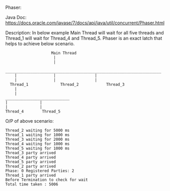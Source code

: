 Phaser:

Java Doc: https://docs.oracle.com/javase/7/docs/api/java/util/concurrent/Phaser.html

Description:
	In below example Main Thread will wait for all five threads and Thread_1 will wait for Thread_4 and Thread_5. Phaser is an exact latch that helps to achieve below scenario.
	
						Main Thread
						 |
						 |
		____________________________________________________________________
		|				 |				   |
		|				 |				   |
	  Thread_1		  		Thread_2		   	Thread_3
	    |
	    |
  	____________________________
  	|			   |
  	|			   |
	Thread_4		Thread_5

O/P of above scenario:

	Thread_2 waiting for 5000 ms
	Thread_1 waiting for 1000 ms
	Thread_3 waiting for 2000 ms
	Thread_4 waiting for 1000 ms
	Thread_5 waiting for 1000 ms
	Thread_3 party arrived
	Thread_4 party arrived
	Thread_5 party arrived
	Thread_2 party arrived
	Phase: 0 Registered Parties: 2
	Thread_1 party arrived
	Before Termination to check for wait
	Total time taken : 5006

